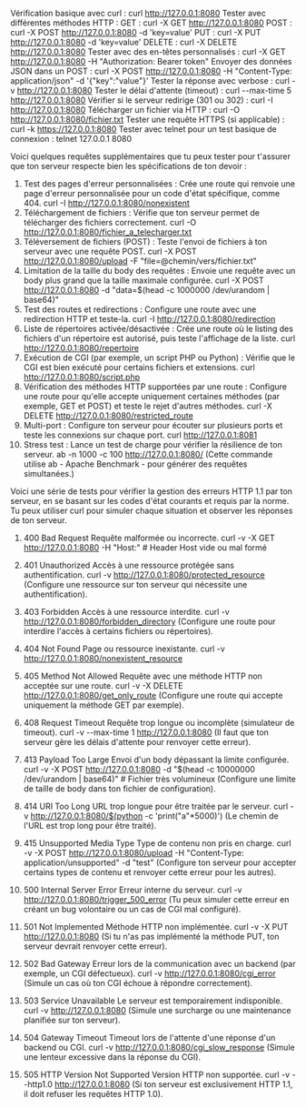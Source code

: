 Vérification basique avec curl :
curl http://127.0.0.1:8080
Tester avec différentes méthodes HTTP :
GET :
curl -X GET http://127.0.0.1:8080
POST :
curl -X POST http://127.0.0.1:8080 -d 'key=value'
PUT :
curl -X PUT http://127.0.0.1:8080 -d 'key=value'
DELETE :
curl -X DELETE http://127.0.0.1:8080
Tester avec des en-têtes personnalisés :
curl -X GET http://127.0.0.1:8080 -H "Authorization: Bearer token"
Envoyer des données JSON dans un POST :
curl -X POST http://127.0.0.1:8080 -H "Content-Type: application/json" -d '{"key":"value"}'
Tester la réponse avec verbose :
curl -v http://127.0.0.1:8080
Tester le délai d'attente (timeout) :
curl --max-time 5 http://127.0.0.1:8080
Vérifier si le serveur redirige (301 ou 302) :
curl -I http://127.0.0.1:8080
Télécharger un fichier via HTTP :
curl -O http://127.0.0.1:8080/fichier.txt
Tester une requête HTTPS (si applicable) :
curl -k https://127.0.0.1:8080
Tester avec telnet pour un test basique de connexion :
telnet 127.0.0.1 8080


Voici quelques requêtes supplémentaires que tu peux tester pour t'assurer que ton serveur respecte bien les spécifications de ton devoir :

1. Test des pages d'erreur personnalisées :
Crée une route qui renvoie une page d'erreur personnalisée pour un code d'état spécifique, comme 404.
curl -I http://127.0.0.1:8080/nonexistent
2. Téléchargement de fichiers :
Vérifie que ton serveur permet de télécharger des fichiers correctement.
curl -O http://127.0.0.1:8080/fichier_a_telecharger.txt
3. Téléversement de fichiers (POST) :
Teste l'envoi de fichiers à ton serveur avec une requête POST.
curl -X POST http://127.0.0.1:8080/upload -F "file=@chemin/vers/fichier.txt"
4. Limitation de la taille du body des requêtes :
Envoie une requête avec un body plus grand que la taille maximale configurée.
curl -X POST http://127.0.0.1:8080 -d "data=$(head -c 1000000 /dev/urandom | base64)"
5. Test des routes et redirections :
Configure une route avec une redirection HTTP et teste-la.
curl -I http://127.0.0.1:8080/redirection
6. Liste de répertoires activée/désactivée :
Crée une route où le listing des fichiers d'un répertoire est autorisé, puis teste l'affichage de la liste.
curl http://127.0.0.1:8080/repertoire
7. Exécution de CGI (par exemple, un script PHP ou Python) :
Vérifie que le CGI est bien exécuté pour certains fichiers et extensions.
curl http://127.0.0.1:8080/script.php
8. Vérification des méthodes HTTP supportées par une route :
Configure une route pour qu'elle accepte uniquement certaines méthodes (par exemple, GET et POST) et teste le rejet d'autres méthodes.
curl -X DELETE http://127.0.0.1:8080/restricted_route
9. Multi-port :
Configure ton serveur pour écouter sur plusieurs ports et teste les connexions sur chaque port.
curl http://127.0.0.1:8081
10. Stress test :
Lance un test de charge pour vérifier la résilience de ton serveur.
ab -n 1000 -c 100 http://127.0.0.1:8080/
(Cette commande utilise ab - Apache Benchmark - pour générer des requêtes simultanées.)



Voici une série de tests pour vérifier la gestion des erreurs HTTP 1.1 par ton serveur, en se basant sur les codes d'état courants et requis par la norme. Tu peux utiliser curl pour simuler chaque situation et observer les réponses de ton serveur.

1. 400 Bad Request
Requête malformée ou incorrecte.
curl -v -X GET http://127.0.0.1:8080 -H "Host:"  # Header Host vide ou mal formé
2. 401 Unauthorized
Accès à une ressource protégée sans authentification.
curl -v http://127.0.0.1:8080/protected_resource
(Configure une ressource sur ton serveur qui nécessite une authentification).

3. 403 Forbidden
Accès à une ressource interdite.
curl -v http://127.0.0.1:8080/forbidden_directory
(Configure une route pour interdire l'accès à certains fichiers ou répertoires).

4. 404 Not Found
Page ou ressource inexistante.
curl -v http://127.0.0.1:8080/nonexistent_resource
5. 405 Method Not Allowed
Requête avec une méthode HTTP non acceptée sur une route.
curl -v -X DELETE http://127.0.0.1:8080/get_only_route
(Configure une route qui accepte uniquement la méthode GET par exemple).

6. 408 Request Timeout
Requête trop longue ou incomplète (simulateur de timeout).
curl -v --max-time 1 http://127.0.0.1:8080
(Il faut que ton serveur gère les délais d'attente pour renvoyer cette erreur).

7. 413 Payload Too Large
Envoi d'un body dépassant la limite configurée.
curl -v -X POST http://127.0.0.1:8080 -d "$(head -c 10000000 /dev/urandom | base64)"  # Fichier très volumineux
(Configure une limite de taille de body dans ton fichier de configuration).

8. 414 URI Too Long
URL trop longue pour être traitée par le serveur.
curl -v http://127.0.0.1:8080/$(python -c 'print("a"*5000)')
(Le chemin de l'URL est trop long pour être traité).

9. 415 Unsupported Media Type
Type de contenu non pris en charge.
curl -v -X POST http://127.0.0.1:8080/upload -H "Content-Type: application/unsupported" -d "test"
(Configure ton serveur pour accepter certains types de contenu et renvoyer cette erreur pour les autres).

10. 500 Internal Server Error
Erreur interne du serveur.
curl -v http://127.0.0.1:8080/trigger_500_error
(Tu peux simuler cette erreur en créant un bug volontaire ou un cas de CGI mal configuré).

11. 501 Not Implemented
Méthode HTTP non implémentée.
curl -v -X PUT http://127.0.0.1:8080
(Si tu n'as pas implémenté la méthode PUT, ton serveur devrait renvoyer cette erreur).

12. 502 Bad Gateway
Erreur lors de la communication avec un backend (par exemple, un CGI défectueux).
curl -v http://127.0.0.1:8080/cgi_error
(Simule un cas où ton CGI échoue à répondre correctement).

13. 503 Service Unavailable
Le serveur est temporairement indisponible.
curl -v http://127.0.0.1:8080
(Simule une surcharge ou une maintenance planifiée sur ton serveur).

14. 504 Gateway Timeout
Timeout lors de l'attente d'une réponse d'un backend ou CGI.
curl -v http://127.0.0.1:8080/cgi_slow_response
(Simule une lenteur excessive dans la réponse du CGI).

15. 505 HTTP Version Not Supported
Version HTTP non supportée.
curl -v --http1.0 http://127.0.0.1:8080
(Si ton serveur est exclusivement HTTP 1.1, il doit refuser les requêtes HTTP 1.0).

